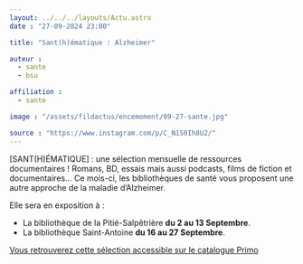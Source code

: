 ```yaml
---
layout: ../../../layouts/Actu.astro
date : "27-09-2024 23:00"

title: "Sant(h)ématique : Alzheimer"

auteur :
  - sante
  - bsu

affiliation :
  - sante

image : "/assets/fildactus/encemoment/09-27-sante.jpg"

source : "https://www.instagram.com/p/C_N1S0Ih8U2/"
---
```


[SANT(H)ÉMATIQUE] : une sélection mensuelle de ressources documentaires ! Romans, BD, essais mais aussi podcasts, films de fiction et documentaires…
Ce mois-ci, les bibliothèques de santé vous proposent une autre approche de la maladie d’Alzheimer.

Elle sera en exposition à :  
- La bibliothèque de la Pitié-Salpêtrière __du 2 au 13 Septembre__.  
- La bibliothèque Saint-Antoine __du 16 au 27 Septembre__.

[Vous retrouverez cette sélection accessible sur le catalogue Primo](https://sorbonne-universite.primo.exlibrisgroup.com/discovery/collectionDiscovery?vid=33BSU_INST:33BSU&collectionId=81266259300006616)